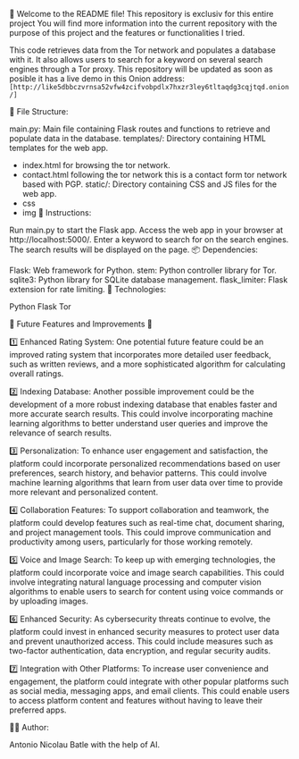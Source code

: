 👋 Welcome to the README file! This repository is exclusiv for this entire project You will find more information into the current repository with the purpose of this project and the features or functionalities I tried.

This code retrieves data from the Tor network and populates a database with it. It also allows users to search for a keyword on several search engines through a Tor proxy. This repository will be updated as soon as posible it has a live demo in this Onion address: `[http://like5dbbczvrnsa52vfw4zcifvobpdlx7hxzr3ley6tltaqdg3cqjtqd.onion/]`

📂 File Structure:

main.py: Main file containing Flask routes and functions to retrieve and populate data in the database.
templates/: Directory containing HTML templates for the web app.
  - index.html for browsing the tor network.
  - contact.html following the tor network this is a contact form tor network based with PGP.
static/: Directory containing CSS and JS files for the web app.
  - css 
  - img 
📝 Instructions:

Run main.py to start the Flask app.
Access the web app in your browser at http://localhost:5000/.
Enter a keyword to search for on the search engines.
The search results will be displayed on the page.
📦 Dependencies:

Flask: Web framework for Python.
stem: Python controller library for Tor.
sqlite3: Python library for SQLite database management.
flask_limiter: Flask extension for rate limiting.
🤖 Technologies:

Python
Flask
Tor

🚀 Future Features and Improvements 🌟

1️⃣ Enhanced Rating System: One potential future feature could be an improved rating system that incorporates more detailed user feedback, such as written reviews, and a more sophisticated algorithm for calculating overall ratings.

2️⃣ Indexing Database: Another possible improvement could be the development of a more robust indexing database that enables faster and more accurate search results. This could involve incorporating machine learning algorithms to better understand user queries and improve the relevance of search results.

3️⃣ Personalization: To enhance user engagement and satisfaction, the platform could incorporate personalized recommendations based on user preferences, search history, and behavior patterns. This could involve machine learning algorithms that learn from user data over time to provide more relevant and personalized content.

4️⃣ Collaboration Features: To support collaboration and teamwork, the platform could develop features such as real-time chat, document sharing, and project management tools. This could improve communication and productivity among users, particularly for those working remotely.

5️⃣ Voice and Image Search: To keep up with emerging technologies, the platform could incorporate voice and image search capabilities. This could involve integrating natural language processing and computer vision algorithms to enable users to search for content using voice commands or by uploading images.

6️⃣ Enhanced Security: As cybersecurity threats continue to evolve, the platform could invest in enhanced security measures to protect user data and prevent unauthorized access. This could include measures such as two-factor authentication, data encryption, and regular security audits.

7️⃣ Integration with Other Platforms: To increase user convenience and engagement, the platform could integrate with other popular platforms such as social media, messaging apps, and email clients. This could enable users to access platform content and features without having to leave their preferred apps.


👩‍💻 Author:

Antonio Nicolau Batle with the help of AI.
